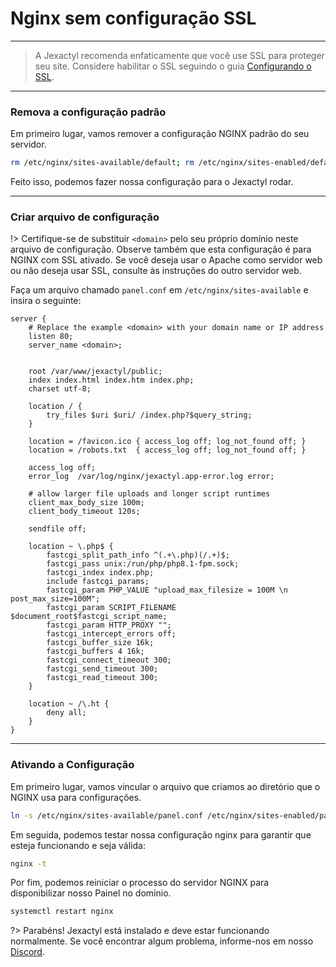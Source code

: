 # Nginx sem configuração SSL

***

> A Jexactyl recomenda enfaticamente que você use SSL para proteger seu site.
Considere habilitar o SSL seguindo o guia [Configurando o SSL](docs/webservers/ssl-setup.md).

***

### Remova a configuração padrão

Em primeiro lugar, vamos remover a configuração NGINX padrão do seu servidor.
```bash
rm /etc/nginx/sites-available/default; rm /etc/nginx/sites-enabled/default
```

Feito isso, podemos fazer nossa configuração para o Jexactyl rodar.

***

### Criar arquivo de configuração

!> Certifique-se de substituir `<domain>` pelo seu próprio domínio neste arquivo de configuração.
Observe também que esta configuração é para NGINX com SSL ativado.
Se você deseja usar o Apache como servidor web ou não deseja usar SSL, consulte
às instruções do outro servidor web.

Faça um arquivo chamado `panel.conf` em `/etc/nginx/sites-available` e insira o seguinte:

```nginx
server {
    # Replace the example <domain> with your domain name or IP address
    listen 80;
    server_name <domain>;


    root /var/www/jexactyl/public;
    index index.html index.htm index.php;
    charset utf-8;

    location / {
        try_files $uri $uri/ /index.php?$query_string;
    }

    location = /favicon.ico { access_log off; log_not_found off; }
    location = /robots.txt  { access_log off; log_not_found off; }

    access_log off;
    error_log  /var/log/nginx/jexactyl.app-error.log error;

    # allow larger file uploads and longer script runtimes
    client_max_body_size 100m;
    client_body_timeout 120s;

    sendfile off;

    location ~ \.php$ {
        fastcgi_split_path_info ^(.+\.php)(/.+)$;
        fastcgi_pass unix:/run/php/php8.1-fpm.sock;
        fastcgi_index index.php;
        include fastcgi_params;
        fastcgi_param PHP_VALUE "upload_max_filesize = 100M \n post_max_size=100M";
        fastcgi_param SCRIPT_FILENAME $document_root$fastcgi_script_name;
        fastcgi_param HTTP_PROXY "";
        fastcgi_intercept_errors off;
        fastcgi_buffer_size 16k;
        fastcgi_buffers 4 16k;
        fastcgi_connect_timeout 300;
        fastcgi_send_timeout 300;
        fastcgi_read_timeout 300;
    }

    location ~ /\.ht {
        deny all;
    }
}

```

***

### Ativando a Configuração

Em primeiro lugar, vamos vincular o arquivo que criamos ao diretório que o NGINX usa para configurações.
```bash
ln -s /etc/nginx/sites-available/panel.conf /etc/nginx/sites-enabled/panel.conf
```

Em seguida, podemos testar nossa configuração nginx para garantir que esteja funcionando e seja válida:
```bash
nginx -t
```

Por fim, podemos reiniciar o processo do servidor NGINX para disponibilizar nosso Painel no domínio.
```bash
systemctl restart nginx
```

?>
Parabéns! Jexactyl está instalado e deve estar funcionando normalmente.
Se você encontrar algum problema, informe-nos em nosso [Discord](https://discord.gg/8r7n7mU33R).
